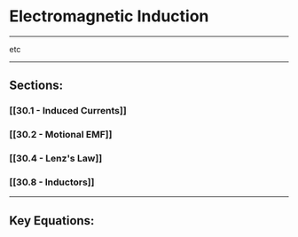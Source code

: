 # Electromagnetic Induction
***

etc

***

## Sections:
### [[30.1 - Induced Currents]]

### [[30.2 - Motional EMF]]

###  [[30.4 - Lenz's Law]]

###  [[30.8 - Inductors]]

***

## Key Equations: